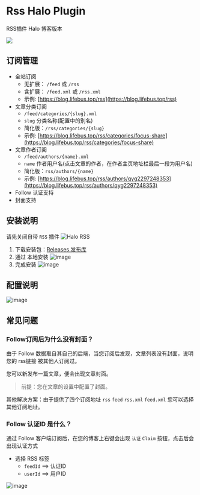 # Rss Halo Plugin

RSS插件 Halo 博客版本

![](https://img.shields.io/badge/%E6%96%B0%E7%96%86%E8%90%8C%E6%A3%AE%E8%BD%AF%E4%BB%B6%E5%BC%80%E5%8F%91%E5%B7%A5%E4%BD%9C%E5%AE%A4-%E6%8F%90%E4%BE%9B%E6%8A%80%E6%9C%AF%E6%94%AF%E6%8C%81-blue)

## 订阅管理

+ 全站订阅
    + 无扩展： `/feed` 或 `/rss`
    + 含扩展： `/feed.xml` 或 `/rss.xml`
    + 示例: [https://blog.lifebus.top/rss](https://blog.lifebus.top/rss)
+ 文章分类订阅
    + `/feed/categories/{slug}.xml`
    + `slug` 分类名称(配置中的别名)
    + 简化版：`/rss/categories/{slug}`
    + 示例: [https://blog.lifebus.top/rss/categories/focus-share](https://blog.lifebus.top/rss/categories/focus-share)
+ 文章作者订阅
    + `/feed/authors/{name}.xml`
    + `name` 作者用户名(点击文章的作者，在作者主页地址栏最后一段为用户名)
    + 简化版：`rss/authors/{name}`
    + 示例: [https://blog.lifebus.top/rss/authors/qyg2297248353](https://blog.lifebus.top/rss/authors/qyg2297248353)
+ Follow 认证支持
+ 封面支持

## 安装说明

请先关闭自带 `RSS` 插件
![Halo RSS](https://github.com/user-attachments/assets/b7a1a195-350f-491f-a506-56824f4fa96b)

1. 下载安装包：[Releases 发布库](https://github.com/QYG2297248353/rss-plugin-halo/releases)
2. 通过 本地安装
![image](https://github.com/user-attachments/assets/aaf1d4eb-de9c-4c36-932a-151037cd4943)
3. 完成安装
![image](https://github.com/user-attachments/assets/15ef4e0b-59af-4efd-959b-62075907746f)

## 配置说明
![image](https://github.com/user-attachments/assets/8c136199-d079-4e24-bb9b-f5a1b84b5b5d)

## 常见问题

### Follow订阅后为什么没有封面？
由于 Follow 数据取自其自己的后端，当您订阅后发现，文章列表没有封面，说明您的 rss链接 被其他人订阅过。

您可以新发布一篇文章，便会出现文章封面。

> 前提：您在文章的设置中配置了封面。

其他解决方案：由于提供了四个订阅地址 `rss` `feed` `rss.xml` `feed.xml` 您可以选择其他订阅地址。

### Follow 认证ID 是什么？
通过 Follow 客户端订阅后，在您的博客上右键会出现 `认证` `Claim` 按钮，点击后会出现认证方式

+ 选择 RSS 标签
    + `feedId` ==> 认证ID
    + `userId` ==> 用户ID

![image](https://github.com/user-attachments/assets/8fdce636-c1a2-4fae-87dd-df2be52bac37)



